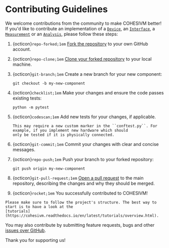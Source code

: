 # Contributing Guidelines

We welcome contributions from the community to make COHESIVM better! If you'd like to contribute an implementation 
of a [``Device``](https://cohesivm.readthedocs.io/en/latest/reference/devices.html#cohesivm.devices.Device), 
an [``Interface``](https://cohesivm.readthedocs.io/en/latest/reference/interfaces.html#cohesivm.interfaces.Interface), 
a [``Measurement``](https://cohesivm.readthedocs.io/en/latest/reference/measurements.html#cohesivm.measurements.Measurement) 
or an [``Analysis``](https://cohesivm.readthedocs.io/en/latest/reference/analysis.html#cohesivm.analysis.Analysis), 
please follow these steps:

1. {octicon}`repo-forked;1em` [Fork the repository](https://docs.github.com/en/pull-requests/collaborating-with-pull-requests/working-with-forks/fork-a-repo#forking-a-repository) to your own GitHub account.
   
   &NewLine;

2. {octicon}`repo-clone;1em` [Clone your forked repository](https://docs.github.com/en/pull-requests/collaborating-with-pull-requests/working-with-forks/fork-a-repo#cloning-your-forked-repository) to your local machine.
   
   &NewLine;

3. {octicon}`git-branch;1em` Create a new branch for your new component: 
    ```console
    git checkout -b my-new-component
    ```
   
4. {octicon}`checklist;1em` Make your changes and ensure the code passes existing tests:
    ```console
    python -m pytest
    ```
   
5. {octicon}`codescan;1em` Add new tests for your changes, if applicable.
   ````{note}
   This may require a new custom marker in the ``conftest.py``. For example, if you implement new hardware which should 
   only be tested if it is physically connected.
   ````
   
6. {octicon}`git-commit;1em` Commit your changes with clear and concise messages.
   
   &NewLine;

7. {octicon}`repo-push;1em` Push your branch to your forked repository:
    ```console
    git push origin my-new-component
    ```
   
8. {octicon}`git-pull-request;1em` [Open a pull request](https://docs.github.com/en/pull-requests/collaborating-with-pull-requests/proposing-changes-to-your-work-with-pull-requests/creating-a-pull-request-from-a-fork) to the main repository, describing the changes and why they should be merged.
   
   &NewLine;

9. {octicon}`rocket;1em` You successfully contributed to COHESIVM!
   
   &NewLine;

````{important}
Please make sure to follow the project's structure. The best way to start is to have a look at the 
[tutorials](https://cohesivm.readthedocs.io/en/latest/tutorials/overview.html).
````

You may also contribute by submitting feature requests, bugs and other [issues over GitHub](https://github.com/mxwalbert/cohesivm/issues).

Thank you for supporting us!
